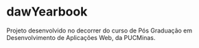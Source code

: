 # dawYearbook

Projeto desenvolvido no decorrer do curso de Pós Graduação em Desenvolvimento de Aplicações Web, da PUCMinas.

